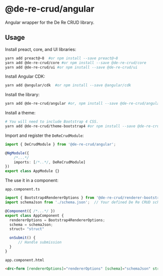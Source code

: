 # @de-re-crud/angular

Angular wrapper for the De Re CRUD library.

## Usage

Install preact, core, and UI libraries:

```bash
yarn add preact@~8  #or npm install --save preact@~8
yarn add @de-re-crud/core #or npm install --save @de-re-crud/core 
yarn add @de-re-crud/ui #or npm install --save @de-re-crud/ui 
```

Install Angular CDK:
```bash
yarn add @angular/cdk  #or npm install --save @angular/cdk
```

Install the library:

```bash
yarn add @de-re-crud/angular #or, npm install --save @de-re-crud/angular
```

Install a theme:

```bash
# You will need to include Bootstrap 4 CSS.
yarn add @de-re-crud/theme-bootstrap4 #or npm install --save @de-re-crud/theme-bootstrap4
```

Import and register the `DeReCrudModule`:

```typescript
import { DeCrudModule } from '@de-re-crud/angular';

@NgModule({
    /*...*/
    imports: [/*..*/, DeReCrudModule]
})
export class AppModule {}
```

The use it in a component:

`app.component.ts`

```typescript
import { Bootstrap4RendererOptions } from '@de-re-crud/renderer-bootstrap4';
import schemaJson from './schema.json';  // Your defined De Re CRUD schema

@Component({ /*...*/ })
export class AppComponent {
  rendererOptions = Bootstrap4RendererOptions;
  schema = schemaJson;
  struct= "struct"

  onSubmit() {
      // Handle submission
  }
}
```

`app.component.html`

```html
<drc-form [rendererOptions]="rendererOptions" [schema]="schemaJson" struct="struct" submitForm="onSubmit($event)">
```